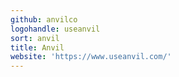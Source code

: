 ```yaml
---
github: anvilco
logohandle: useanvil
sort: anvil
title: Anvil
website: 'https://www.useanvil.com/'
---
```

